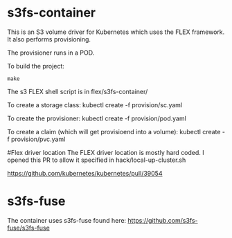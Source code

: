 # s3fs-container
This is an S3 volume driver for Kubernetes which uses the FLEX framework.  It also performs provisioning.

The provisioner runs in a POD.

To build the project:

`make`


The s3 FLEX shell script is in flex/s3fs-container/

To create a storage class:
kubectl create -f provision/sc.yaml

To create the provisioner:
kubectl create -f provision/pod.yaml

To create a claim (which will get provisioend into a volume):
kubectl create -f provision/pvc.yaml

#Flex driver location
The FLEX driver location is mostly hard coded.  I opened this PR to allow it specified in hack/local-up-cluster.sh

https://github.com/kubernetes/kubernetes/pull/39054



# s3fs-fuse
The container uses s3fs-fuse found here: https://github.com/s3fs-fuse/s3fs-fuse

